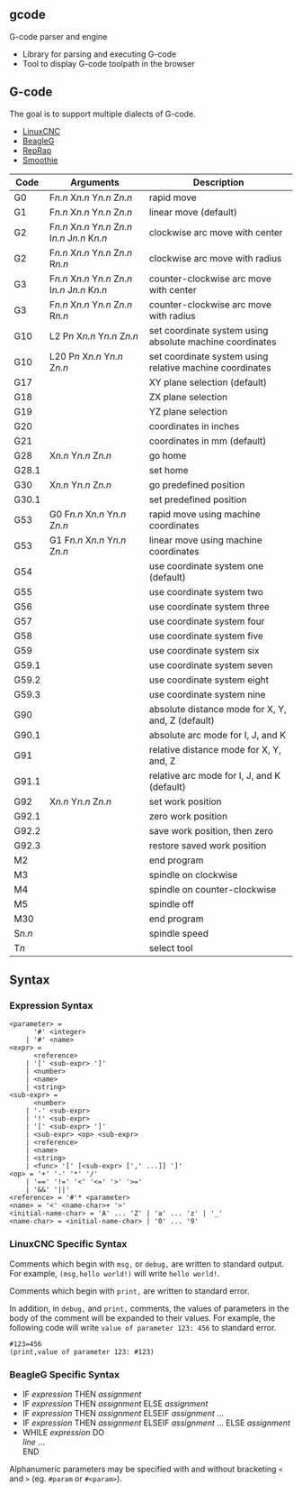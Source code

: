 ## gcode
G-code parser and engine
* Library for parsing and executing G-code
* Tool to display G-code toolpath in the browser

## G-code
The goal is to support multiple dialects of G-code.
* [LinuxCNC](http://linuxcnc.org/docs/html/)
* [BeagleG](https://github.com/hzeller/beagleg/blob/master/G-code.md)
* [RepRap](https://reprap.org/wiki/G-code)
* [Smoothie](http://smoothieware.org/supported-g-codes)

| Code | Arguments | Description |
|--------|-----------|-------------|
| G0 | F*n.n* X*n.n* Y*n.n* Z*n.n* | rapid move |
| G1 | F*n.n* X*n.n* Y*n.n* Z*n.n* | linear move (default) |
| G2 | F*n.n* X*n.n* Y*n.n* Z*n.n* I*n.n* J*n.n* K*n.n* | clockwise arc move with center |
| G2 | F*n.n* X*n.n* Y*n.n* Z*n.n* R*n.n* | clockwise arc move with radius |
| G3 | F*n.n* X*n.n* Y*n.n* Z*n.n* I*n.n* J*n.n* K*n.n* | counter-clockwise arc move with center |
| G3 | F*n.n* X*n.n* Y*n.n* Z*n.n* R*n.n* | counter-clockwise arc move with radius |
| G10 | L2 P*n* X*n.n* Y*n.n* Z*n.n* | set coordinate system using absolute machine coordinates |
| G10 | L20 P*n* X*n.n* Y*n.n* Z*n.n* | set coordinate system using relative machine coordinates |
| G17 | | XY plane selection (default) |
| G18 | | ZX plane selection |
| G19 | | YZ plane selection |
| G20 | | coordinates in inches |
| G21 | | coordinates in mm (default) |
| G28 | X*n.n* Y*n.n* Z*n.n* | go home |
| G28.1 | | set home |
| G30 | X*n.n* Y*n.n* Z*n.n* | go predefined position |
| G30.1 | | set predefined position |
| G53 | G0 F*n.n* X*n.n* Y*n.n* Z*n.n* | rapid move using machine coordinates |
| G53 | G1 F*n.n* X*n.n* Y*n.n* Z*n.n* | linear move using machine coordinates |
| G54 | | use coordinate system one (default) |
| G55 | | use coordinate system two |
| G56 | | use coordinate system three |
| G57 | | use coordinate system four |
| G58 | | use coordinate system five |
| G59 | | use coordinate system six |
| G59.1 | | use coordinate system seven |
| G59.2 | | use coordinate system eight |
| G59.3 | | use coordinate system nine |
| G90 | | absolute distance mode for X, Y, and, Z (default) |
| G90.1 | | absolute arc mode for I, J, and K |
| G91 | | relative distance mode for X, Y, and, Z |
| G91.1 | | relative arc mode for I, J, and K (default) |
| G92 | X*n.n* Y*n.n* Z*n.n* | set work position |
| G92.1 | | zero work position |
| G92.2 | | save work position, then zero |
| G92.3 | | restore saved work position |
| M2 | | end program |
| M3 | | spindle on clockwise |
| M4 | | spindle on counter-clockwise |
| M5 | | spindle off |
| M30 | | end program |
| S*n.n* | | spindle speed |
| T*n* | | select tool |

## Syntax

### Expression Syntax

```
<parameter> =
      '#' <integer>
    | '#' <name>
<expr> =
      <reference>
    | '[' <sub-expr> ']'
    | <number>
    | <name>
    | <string>
<sub-expr> =
      <number>
    | '-' <sub-expr>
    | '!' <sub-expr>
    | '[' <sub-expr> ']'
    | <sub-expr> <op> <sub-expr>
    | <reference>
    | <name>
    | <string>
    | <func> '[' [<sub-expr> [',' ...]] ']'
<op> = '+' '-' '*' '/'
    | '==' '!=' '<' '<=' '>' '>='
    | '&&' '||'
<reference> = '#'* <parameter>
<name> = '<' <name-char>+ '>'
<initial-name-char> = 'A' ... 'Z' | 'a' ... 'z' | '_'
<name-char> = <initial-name-char> | '0' ... '9'
```

### LinuxCNC Specific Syntax

Comments which begin with `msg,` or `debug,` are written to standard output. For example,
`(msg,hello world!)` will write `hello world!`.

Comments which begin with `print,` are written to standard error.

In addition, in `debug,` and `print,` comments, the values of parameters in the body of the
comment will be expanded to their values. For example, the following code will write
`value of parameter 123: 456` to standard error.

```
#123=456
(print,value of parameter 123: #123)
```

### BeagleG Specific Syntax

* IF *expression* THEN *assignment*
* IF *expression* THEN *assignment* ELSE *assignment*
* IF *expression* THEN *assignment* ELSEIF *assignment* ...
* IF *expression* THEN *assignment* ELSEIF *assignment* ... ELSE *assignment*
* WHILE *expression* DO<br>
*line* ...<br>
END

Alphanumeric parameters may be specified with and without bracketing `<` and `>` (eg.
`#param` or `#<param>`).
